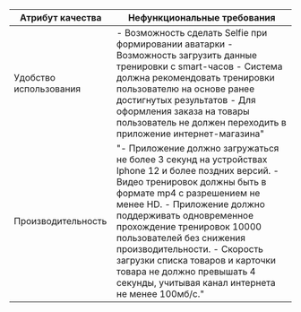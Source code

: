 
| Атрибут качества | Нефункциональные требования|
| ----------- | ----------- |
| Удобство использования   | - Возможность сделать Selfie при формировании аватарки - Возможность загрузить данные тренировки с smart-часов - Система должна рекомендовать тренировки пользователю на основе ранее достигнутых результатов - Для оформления заказа на товары пользователь не должен переходить в приложение интернет-магазина" |
| Производительность    | "- Приложение должно загружаться не более 3 секунд на устройствах Iphone 12 и более поздних версий. - Видео тренировок должны быть в формате mp4 c разрешением не менее HD. - Приложение должно поддерживать одновременное прохождение тренировок 10000 пользователей без снижения производительности. - Скорость загрузки списка товаров и карточки товара не должно превышать 4 секунды, учитывая канал интернета не менее 100мб/с." |
